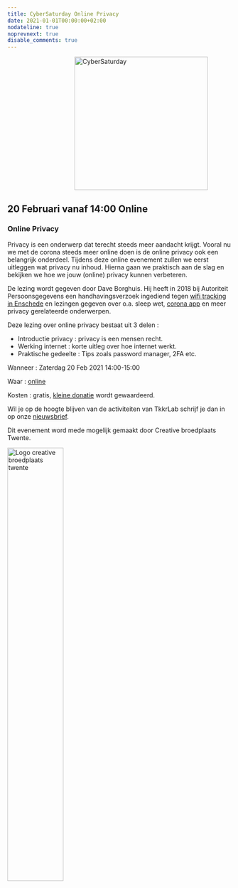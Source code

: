 ```yaml
---
title: CyberSaturday Online Privacy
date: 2021-01-01T00:00:00+02:00
nodateline: true
noprevnext: true
disable_comments: true
---
```


<img alt="CyberSaturday" src="/images/cyber_saturday.png" width="300px" height="300px" style="margin: 0px 30%;">

## 20 Februari vanaf 14:00 Online ##

### Online Privacy

Privacy is een onderwerp dat terecht steeds meer aandacht krijgt. Vooral nu we met de corona steeds meer online doen is de online privacy ook een belangrijk onderdeel. Tijdens deze online evenement zullen we eerst uitleggen wat privacy nu inhoud. Hierna gaan we praktisch aan de slag en bekijken we hoe we jouw (online) privacy kunnen verbeteren.

De lezing wordt gegeven door Dave Borghuis. Hij heeft in 2018 bij Autoriteit Persoonsgegevens een handhavingsverzoek ingediend tegen [wifi tracking in Enschede](http://daveborghuis.nl/wp/wifi-tracking/) en lezingen gegeven over o.a. sleep wet, [corona app](https://www.youtube.com/watch?v=cdU8RUdw2f4) en meer privacy gerelateerde onderwerpen.

Deze lezing over online privacy bestaat uit 3 delen :
 * Introductie privacy : privacy is een mensen recht.
 * Werking internet : korte uitleg over hoe internet werkt.
 * Praktische gedeelte : Tips zoals password manager, 2FA etc.


Wanneer : Zaterdag 20 Feb 2021 14:00-15:00

Waar : [online](https://bbb.do.speakup.nl/b/dav-fxz-fhn)

Kosten : gratis, [kleine donatie](https://bunq.me/tkkrlab/5/CyberSaturday%20Donatie) wordt gewaardeerd.

Wil je op de hoogte blijven van de activiteiten van TkkrLab schrijf je dan in op onze [nieuwsbrief](http://eepurl.com/gLxrLD).

Dit evenement word mede mogelijk gemaakt door Creative broedplaats Twente.

<img width=50% src="/images/Logo-Creatieve-Broedplaatsen-Twente.jpg"  alt="Logo creative broedplaats twente">